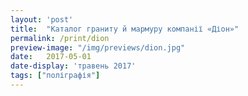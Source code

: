 ```yaml
---
layout: 'post'
title:  "Каталог граниту й мармуру компанії «Діон»"
permalink: /print/dion
preview-image: "/img/previews/dion.jpg"
date:   2017-05-01
date-display: 'травень 2017'
tags: ["поліграфія"] 
---
```


<img src="https://i.imgur.com/b4Wum2o.jpg" alt=""><br>
<img src="https://i.imgur.com/gBHwUmj.jpg" alt=""><br>
<img src="https://i.imgur.com/4uYLKkl.jpg" alt=""><br>